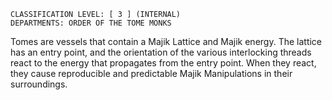 
```
CLASSIFICATION LEVEL: [ 3 ] (INTERNAL)
DEPARTMENTS: ORDER OF THE TOME MONKS
```

Tomes are vessels that contain a Majik Lattice and Majik energy. The lattice has an entry point, and the orientation of the various interlocking threads react to the energy that propagates from the entry point. When they react, they cause reproducible and predictable Majik Manipulations in their surroundings.